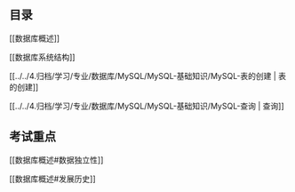 ## 目录

[[数据库概述]]

[[数据库系统结构]]

[[../../4.归档/学习/专业/数据库/MySQL/MySQL-基础知识/MySQL-表的创建 | 表的创建]]

[[../../4.归档/学习/专业/数据库/MySQL/MySQL-基础知识/MySQL-查询 | 查询]]






## 考试重点

[[数据库概述#数据独立性]]

[[数据库概述#发展历史]]

